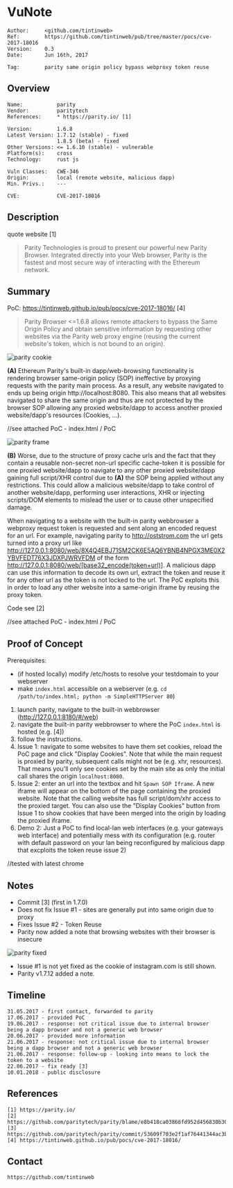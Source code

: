VuNote
======

    Author:     <github.com/tintinweb>
    Ref:        https://github.com/tintinweb/pub/tree/master/pocs/cve-2017-18016
    Version:    0.3
    Date:       Jun 16th, 2017
    
    Tag:        parity same origin policy bypass webproxy token reuse

Overview
--------

    Name:           parity
    Vendor:         paritytech
    References:     * https://parity.io/ [1]
    
    Version:        1.6.8
    Latest Version: 1.7.12 (stable) - fixed
                    1.8.5 (beta) - fixed
    Other Versions: <= 1.6.10 (stable) - vulnerable
    Platform(s):    cross
    Technology:     rust js

    Vuln Classes:   CWE-346
    Origin:         local (remote website, malicious dapp)
    Min. Privs.:    ---

    CVE:            CVE-2017-18016



Description
---------

quote website [1]

>Parity Technologies is proud to present our powerful new Parity Browser. Integrated directly into your Web browser, Parity is the fastest and most secure way of interacting with the Ethereum network.

Summary 
-------

PoC: https://tintinweb.github.io/pub/pocs/cve-2017-18016/ [4]

> Parity Browser <=1.6.8 allows remote attackers to bypass the Same Origin Policy and obtain sensitive information by requesting other websites via the Parity web proxy engine (reusing the current website's token, which is not bound to an origin).

![parity cookie](sop_cookie.gif)

**(A)** Ethereum Parity's built-in dapp/web-browsing functionality is  
rendering browser same-origin policy (SOP) ineffective by proxying 
requests with the parity main process. As a result, any website 
navigated to ends up being origin http://localhost:8080. This also means
that all websites navigated to share the same origin and thus are not 
protected by the browser SOP allowing any proxied website/dapp to access
another proxied website/dapp's resources (Cookies, ...).

//see attached PoC - index.html / PoC

![parity frame](sop_frame.gif)

**(B)** Worse, due to the structure of proxy cache urls and the fact that they 
contain a reusable non-secret non-url specific cache-token it is 
possible for one proxied website/dapp to navigate to any other proxied
website/dapp gaining full script/XHR control due to **(A)** the SOP being
applied without any restrictions. This could allow a malicious
website/dapp to take control of another website/dapp, performing user
interactions, XHR or injecting scripts/DOM elements to mislead the
user or to cause other unspecified damage.

When navigating to a website with the built-in parity webbrowser a webproxy request
token is requested and sent along an encoded request for an url. For example, navigating
parity to http://oststrom.com the url gets turned into a proxy url like http://127.0.0.1:8080/web/8X4Q4EBJ71SM2CK6E5AQ6YBNB4NPGX3ME0X2YBVFEDT76X3JDXPJWRVFDM of
the form http://127.0.0.1:8080/web/[base32_encode(token+url)]. A malicious dapp can use
this information to decode its own url, extract the token and reuse it for any other 
url as the token is not locked to the url. The PoC exploits this in order to load any
other website into a same-origin iframe by reusing the proxy token.

Code see [2]

//see attached PoC - index.html / PoC
    

Proof of Concept
----------------

Prerequisites: 

* (if hosted locally) modify /etc/hosts to resolve your testdomain to your webserver
* make `index.html` accessible on a webserver (e.g. `cd /path/to/index.html; python -m SimpleHTTPServer 80`)

1. launch parity, navigate to the built-in webbrowser (http://127.0.0.1:8180/#/web)
2. navigate the built-in parity webbrowser to where the PoC `index.html` is hosted (e.g. [4])
3. follow the instructions. 
4. Issue 1: navigate to some websites to have them set cookies, reload the PoC page and click "Display Cookies". Note that while the main request is proxied by parity, subsequent calls might not be (e.g. xhr, resources). That means you'll only see cookies set by the main site as only the initial call shares the origin `localhost:8080`.
5. Issue 2: enter an url into the textbox and hit `Spawn SOP Iframe`. A new iframe will appear on the bottom of the page containing the proxied website. Note that the calling website has full script/dom/xhr access to the proxied target. You can also use the "Display Cookies" button from Issue 1 to show cookies that have been merged into the origin by loading the proxied iframe.
6. Demo 2: Just a PoC to find local-lan web interfaces (e.g. your gateways web interface) and potentially mess with its configuration (e.g. router with default password on your lan being reconfigured by malicious dapp that excploits the token reuse issue 2)

//tested with latest chrome

 
Notes
-----

* Commit [3] (first in 1.7.0)
* Does not fix Issue #1 - sites are generally put into same origin due to proxy
* Fixes Issue #2 - Token Reuse
* Parity now added a note that browsing websites with their browser is insecure

![parity fixed](v171.png)

* Issue #1 is not yet fixed as the cookie of instagram.com is still shown.
* Parity v1.7.12 added a note.

Timeline
--------

    31.05.2017 - first contact, forwarded to parity
    17.06.2017 - provided PoC
    19.06.2017 - response: not critical issue due to internal browser being a dapp browser and not a generic web browser
    20.06.2017 - provided more information
    21.06.2017 - response: not critical issue due to internal browser being a dapp browser and not a generic web browser
    21.06.2017 - response: follow-up - looking into means to lock the token to a website
    22.06.2017 - fix ready [3]
    10.01.2018 - public disclosure

References
----------

    [1] https://parity.io/
    [2] https://github.com/paritytech/parity/blame/e8b418ca03866fd952d456830b30e9225c81035a/dapps/src/web.rs
    [3] https://github.com/paritytech/parity/commit/53609f703e2f1af76441344ac3b72811c726a215
    [4] https://tintinweb.github.io/pub/pocs/cve-2017-18016/


Contact
-------

    https://github.com/tintinweb
